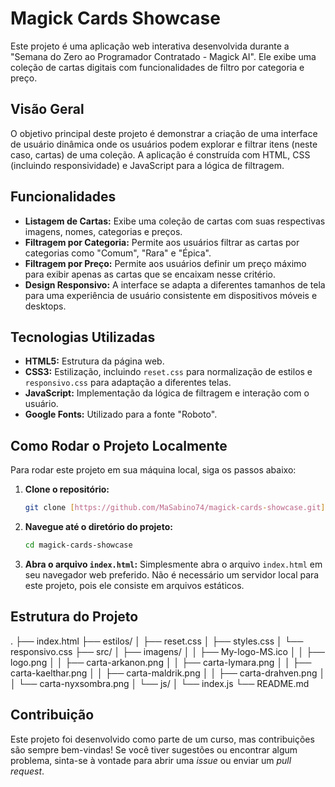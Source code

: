 # Magick Cards Showcase

Este projeto é uma aplicação web interativa desenvolvida durante a "Semana do Zero ao Programador Contratado - Magick AI". Ele exibe uma coleção de cartas digitais com funcionalidades de filtro por categoria e preço.

## Visão Geral

O objetivo principal deste projeto é demonstrar a criação de uma interface de usuário dinâmica onde os usuários podem explorar e filtrar itens (neste caso, cartas) de uma coleção. A aplicação é construída com HTML, CSS (incluindo responsividade) e JavaScript para a lógica de filtragem.

## Funcionalidades

* **Listagem de Cartas:** Exibe uma coleção de cartas com suas respectivas imagens, nomes, categorias e preços.
* **Filtragem por Categoria:** Permite aos usuários filtrar as cartas por categorias como "Comum", "Rara" e "Épica".
* **Filtragem por Preço:** Permite aos usuários definir um preço máximo para exibir apenas as cartas que se encaixam nesse critério.
* **Design Responsivo:** A interface se adapta a diferentes tamanhos de tela para uma experiência de usuário consistente em dispositivos móveis e desktops.

## Tecnologias Utilizadas

* **HTML5:** Estrutura da página web.
* **CSS3:** Estilização, incluindo `reset.css` para normalização de estilos e `responsivo.css` para adaptação a diferentes telas.
* **JavaScript:** Implementação da lógica de filtragem e interação com o usuário.
* **Google Fonts:** Utilizado para a fonte "Roboto".

## Como Rodar o Projeto Localmente

Para rodar este projeto em sua máquina local, siga os passos abaixo:

1.  **Clone o repositório:**
    ```bash
    git clone [https://github.com/MaSabino74/magick-cards-showcase.git](https://github.com/MaSabino74/magick-cards-showcase.git)
    ```
2.  **Navegue até o diretório do projeto:**
    ```bash
    cd magick-cards-showcase
    ```
3.  **Abra o arquivo `index.html`:**
    Simplesmente abra o arquivo `index.html` em seu navegador web preferido. Não é necessário um servidor local para este projeto, pois ele consiste em arquivos estáticos.

## Estrutura do Projeto

.
├── index.html
├── estilos/
│   ├── reset.css
│   ├── styles.css
│   └── responsivo.css
├── src/
│   ├── imagens/
│   │   ├── My-logo-MS.ico
│   │   ├── logo.png
│   │   ├── carta-arkanon.png
│   │   ├── carta-lymara.png
│   │   ├── carta-kaelthar.png
│   │   ├── carta-maldrik.png
│   │   ├── carta-drahven.png
│   │   └── carta-nyxsombra.png
│   └── js/
│       └── index.js
└── README.md


## Contribuição

Este projeto foi desenvolvido como parte de um curso, mas contribuições são sempre bem-vindas! Se você tiver sugestões ou encontrar algum problema, sinta-se à vontade para abrir uma *issue* ou enviar um *pull request*.

